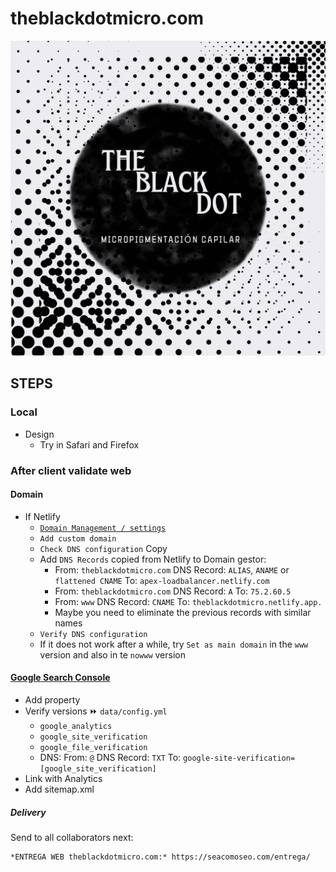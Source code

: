 # theblackdotmicro.com

[![theblackdotmicro.com](/assets/media/logo.png)](https://theblackdotmicro.com/)


## STEPS


### Local

- Design
  - Try in Safari and Firefox


### After client validate web


#### Domain

- If Netlify
  - [`Domain Management / settings`](https://app.netlify.com/sites/theblackdotmicro/settings/domain)
  - `Add custom domain`
  - `Check DNS configuration` Copy
  - Add `DNS Records` copied from Netlify to Domain gestor:
    - From: `theblackdotmicro.com`
      DNS Record: `ALIAS`, `ANAME` or `flattened CNAME`
      To: `apex-loadbalancer.netlify.com`
    - From: `theblackdotmicro.com`
      DNS Record: `A`
      To: `75.2.60.5`
    - From: `www`
      DNS Record: `CNAME`
      To: `theblackdotmicro.netlify.app.`
    - Maybe you need to eliminate the previous records with similar names
  - `Verify DNS configuration`
  - If it does not work after a while, try `Set as main domain` in the `www` version and also in te `nowww` version


#### [Google Search Console](https://search.google.com/search-console)

- Add property
- Verify versions ⏩ `data/config.yml`
  - `google_analytics`
  - `google_site_verification`
  - `google_file_verification`
  - DNS:
    From: `@`
    DNS Record: `TXT`
    To: `google-site-verification=[google_site_verification]`
- Link with Analytics
- Add sitemap.xml


##### Delivery

Send to all collaborators next:

```
*ENTREGA WEB theblackdotmicro.com:* https://seacomoseo.com/entrega/
```
